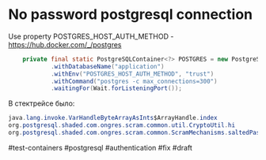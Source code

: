 # No password postgresql connection

Use property POSTGRES_HOST_AUTH_METHOD - https://hub.docker.com/_/postgres

```java
    private final static PostgreSQLContainer<?> POSTGRES = new PostgreSQLContainer<>(DockerImageName.parse("public.ecr.aws/docker/library/postgres:14").asCompatibleSubstituteFor("postgres"))
            .withDatabaseName("application")
            .withEnv("POSTGRES_HOST_AUTH_METHOD", "trust")
            .withCommand("postgres -c max_connections=300")
            .waitingFor(Wait.forListeningPort());
```

В стектрейсе было:
```java
java.lang.invoke.VarHandleByteArrayAsInts$ArrayHandle.index
org.postgresql.shaded.com.ongres.scram.common.util.CryptoUtil.hi
org.postgresql.shaded.com.ongres.scram.common.ScramMechanisms.saltedPassword
```

#test-containers #postgresql #authentication #fix
#draft